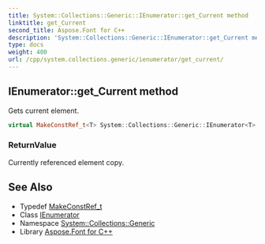 ```yaml
---
title: System::Collections::Generic::IEnumerator::get_Current method
linktitle: get_Current
second_title: Aspose.Font for C++
description: 'System::Collections::Generic::IEnumerator::get_Current method. Gets current element in C++.'
type: docs
weight: 400
url: /cpp/system.collections.generic/ienumerator/get_current/
---
```

## IEnumerator::get_Current method


Gets current element.

```cpp
virtual MakeConstRef_t<T> System::Collections::Generic::IEnumerator<T>::get_Current() const =0
```


### ReturnValue

Currently referenced element copy.

## See Also

* Typedef [MakeConstRef_t](../../../system/makeconstref_t/)
* Class [IEnumerator](../)
* Namespace [System::Collections::Generic](../../)
* Library [Aspose.Font for C++](../../../)
